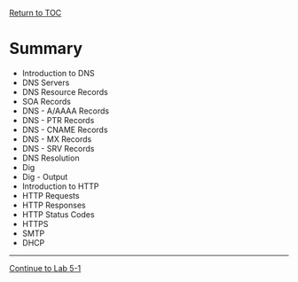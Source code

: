 <a href="https://github.com/CyberTrainingUSAF/08-Network-Programming/blob/master/00-Table-of-Contents.md" > Return to TOC </a>

# Summary

* Introduction to DNS
* DNS Servers
* DNS Resource Records
* SOA Records
* DNS - A/AAAA Records
* DNS - PTR Records 
* DNS - CNAME Records
* DNS - MX Records
* DNS - SRV Records
* DNS Resolution
* Dig
* Dig - Output
* Introduction to HTTP
* HTTP Requests
* HTTP Responses
* HTTP Status Codes
* HTTPS
* SMTP
* DHCP

---

<a href="https://github.com/CyberTrainingUSAF/08-Network-Programming/blob/master/07-osi-layer-7/lab-5-1.md" > Continue to Lab 5-1 </a>
